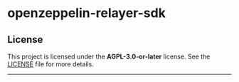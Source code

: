 # openzeppelin-relayer-sdk


## License

This project is licensed under the **AGPL-3.0-or-later** license. See the [LICENSE](LICENSE) file for more details.

---
